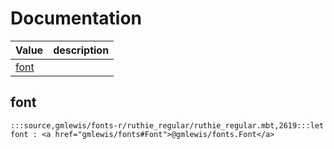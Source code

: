 # Documentation
|Value|description|
|---|---|
|[font](#font)||

## font

```moonbit
:::source,gmlewis/fonts-r/ruthie_regular/ruthie_regular.mbt,2619:::let font : <a href="gmlewis/fonts#Font">@gmlewis/fonts.Font</a>
```

